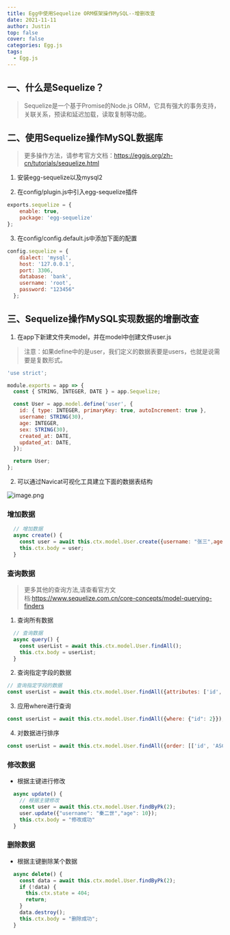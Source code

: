 ```yaml
---
title: Egg中使用Sequelize ORM框架操作MySQL--增删改查
date: 2021-11-11
author: Justin
top: false
cover: false
categories: Egg.js
tags:
  - Egg.js
---
```


## 一、什么是Sequelize？
>Sequelize是一个基于Promise的Node.js ORM，它具有强大的事务支持，关联关系，预读和延迟加载，读取复制等功能。

## 二、使用Sequelize操作MySQL数据库
>更多操作方法，请参考官方文档：https://eggjs.org/zh-cn/tutorials/sequelize.html

1. 安装egg-sequelize以及mysql2

2. 在config/plugin.js中引入egg-sequelize插件

```js
exports.sequelize = {
    enable: true,
    package: 'egg-sequelize'
};
```

3. 在config/config.default.js中添加下面的配置

```js
config.sequelize = {
    dialect: 'mysql',
    host: '127.0.0.1',
    port: 3306,
    database: 'bank',
    username: 'root',
    password: "123456"
  };
```

## 三、Sequelize操作MySQL实现数据的增删改查
1. 在app下新建文件夹model，并在model中创建文件user.js

>注意：如果define中的是user，我们定义的数据表要是users，也就是说需要是复数形式。

```js
'use strict';

module.exports = app => {
  const { STRING, INTEGER, DATE } = app.Sequelize;

  const User = app.model.define('user', {
    id: { type: INTEGER, primaryKey: true, autoIncrement: true },
    username: STRING(30),
    age: INTEGER,
    sex: STRING(30),
    created_at: DATE,
    updated_at: DATE,
  });

  return User;
};
```

2. 可以通过Navicat可视化工具建立下面的数据表结构

![image.png](https://img-blog.csdnimg.cn/img_convert/24bfb7648cc587679d94fbe5e428a223.png)

### 增加数据

```js
  // 增加数据
  async create() {
    const user = await this.ctx.model.User.create({username: "张三",age: 20});
    this.ctx.body = user;
  }
```

### 查询数据

>更多其他的查询方法,请查看官方文档:https://www.sequelize.com.cn/core-concepts/model-querying-finders

1. 查询所有数据

```js
  // 查询数据
  async query() {
    const userList = await this.ctx.model.User.findAll();
    this.ctx.body = userList;
  }
```

2. 查询指定字段的数据

```js
// 查询指定字段的数据
const userList = await this.ctx.model.User.findAll({attributes: ['id','username']});
```

3. 应用where进行查询

```js
const userList = await this.ctx.model.User.findAll({where: {"id": 2}});
```

4. 对数据进行排序

```js
const userList = await this.ctx.model.User.findAll({order: [['id', 'ASC']]});
```

### 修改数据

* 根据主键进行修改

```js
  async update() {
    // 根据主键修改
    const user = await this.ctx.model.User.findByPk(2);
    user.update({"username": "秦二世","age": 10});
    this.ctx.body = "修改成功"
  }
```

### 删除数据

* 根据主键删除某个数据

```js
  async delete() {
    const data = await this.ctx.model.User.findByPk(2);
    if (!data) {
      this.ctx.state = 404;
      return;
    }
    data.destroy();
    this.ctx.body = "删除成功";
  }
```


